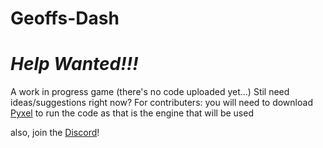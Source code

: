 # Geoffs-Dash

# *Help Wanted!!!*

A work in progress game (there's no code uploaded yet...)
Stil need ideas/suggestions right now?
For contributers: you will need to download [Pyxel](https://github.com/kitao/pyxel) to run the code as that is the engine that will be used

also, join the [Discord](https://discord.gg/gg7qgsf)! 
